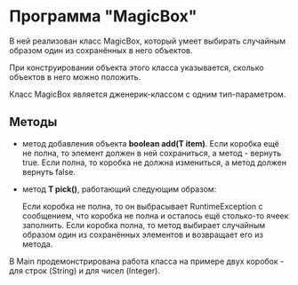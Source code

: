 # **Программа "MagicBox"**



В ней реализован класс MagicBox, который умеет выбирать случайным образом один из сохранённых в него объектов.

При конструировании объекта этого класса указывается, сколько объектов в него можно положить.

Класс MagicBox является дженерик-классом с одним тип-параметром.

## Методы 

* метод добавления объекта **boolean add(T item)**. Если коробка ещё не полна, то элемент должен в ней сохраниться, а метод - вернуть true. Если полна, то коробка не должна измениться, а метод должен вернуть false.

* метод **T pick()**, работающий следующим образом:

    Если коробка не полна, то он выбрасывает RuntimeException с сообщением, что коробка не полна и осталось ещё столько-то ячеек заполнить.
    Если коробка полна, то метод выбирает случайным образом один из сохранённых элементов и возвращает его из метода. 


В Main продемонстрирована работа класса на примере двух коробок - для строк (String) и для чисел (Integer).